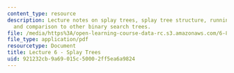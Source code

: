 ```yaml
---
content_type: resource
description: Lecture notes on splay trees, splay tree structure, running-time analysis,
  and comparison to other binary search trees.
file: /media/https%3A/open-learning-course-data-rc.s3.amazonaws.com/6-854j-advanced-algorithms-fall-2008/921232cb9a69015c50002ff5ea6a9824_lec6.pdf
file_type: application/pdf
resourcetype: Document
title: Lecture 6 - Splay Trees
uid: 921232cb-9a69-015c-5000-2ff5ea6a9824
---
```

